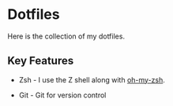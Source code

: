 # Dotfiles

Here is the collection of my dotfiles. 

## Key Features

- Zsh - I use the Z shell along with
  [oh-my-zsh](https://github.com/robbyrussell/oh-my-zsh). 

- Git - Git for version control
